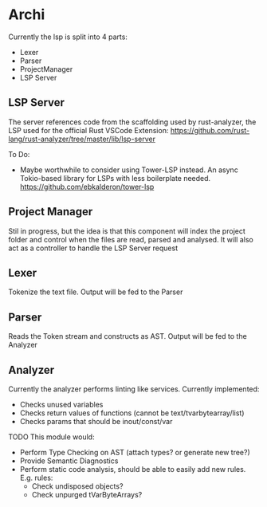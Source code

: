 # Archi
Currently the lsp is split into 4 parts:
- Lexer
- Parser
- ProjectManager
- LSP Server

## LSP Server
The server references code from the scaffolding used by rust-analyzer, the LSP used for the official Rust VSCode Extension: https://github.com/rust-lang/rust-analyzer/tree/master/lib/lsp-server

To Do:
- Maybe worthwhile to consider using Tower-LSP instead. An async Tokio-based library for LSPs with less boilerplate needed. https://github.com/ebkalderon/tower-lsp

## Project Manager
Stil in progress, but the idea is that this component will index the project folder and control when the files are read, parsed and analysed. It will also act as a controller to handle the LSP Server request

## Lexer
Tokenize the text file. Output will be fed to the Parser

## Parser
Reads the Token stream and constructs as AST. Output will be fed to the Analyzer

## Analyzer
Currently the analyzer performs linting like services. Currently implemented:
- Checks unused variables
- Checks return values of functions (cannot be text/tvarbytearray/list)
- Checks params that should be inout/const/var

TODO
This module would:
- Perform Type Checking on AST (attach types? or generate new tree?)
- Provide Semantic Diagnostics
- Perform static code analysis, should be able to easily add new rules. E.g. rules:
    - Check undisposed objects?
    - Check unpurged tVarByteArrays?